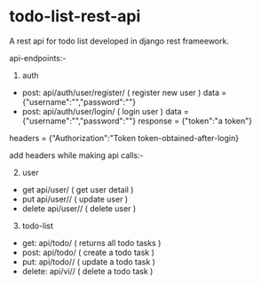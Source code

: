 # todo-list-rest-api
A rest api for todo list developed in django rest frameework.

api-endpoints:-
1. auth
  * post: api/auth/user/register/  ( register new user )
    data = {"username":"","password":""}
  * post: api/auth/user/login/     ( login user )
    data = {"username":"","password":""}
    response = {"token":"a token"}

headers = {"Authorization":"Token token-obtained-after-login}

add headers while making api calls:-

2. user
  * get api/user/                  ( get user detail )
  * put api/user/<id>/             ( update user )
  * delete api/user/<id>/          ( delete user )

3. todo-list
  * get:    api/todo/               ( returns all todo tasks )
  * post:   api/todo/               ( create a todo task )
  * put:    api/todo/<id>/          ( update a todo task )
  * delete: api/vi/<id>/            ( delete a todo task )
  
  
  

